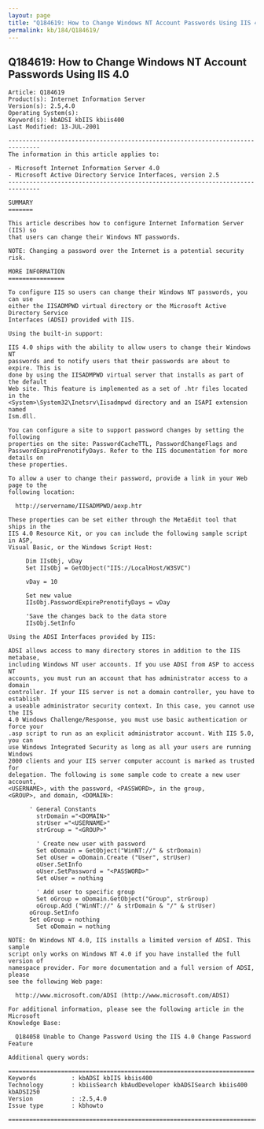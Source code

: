 ```yaml
---
layout: page
title: "Q184619: How to Change Windows NT Account Passwords Using IIS 4.0"
permalink: kb/184/Q184619/
---
```


## Q184619: How to Change Windows NT Account Passwords Using IIS 4.0

	Article: Q184619
	Product(s): Internet Information Server
	Version(s): 2.5,4.0
	Operating System(s): 
	Keyword(s): kbADSI kbIIS kbiis400
	Last Modified: 13-JUL-2001
	
	-------------------------------------------------------------------------------
	The information in this article applies to:
	
	- Microsoft Internet Information Server 4.0 
	- Microsoft Active Directory Service Interfaces, version 2.5 
	-------------------------------------------------------------------------------
	
	SUMMARY
	=======
	
	This article describes how to configure Internet Information Server (IIS) so
	that users can change their Windows NT passwords.
	
	NOTE: Changing a password over the Internet is a potential security risk.
	
	MORE INFORMATION
	================
	
	To configure IIS so users can change their Windows NT passwords, you can use
	either the IISADMPWD virtual directory or the Microsoft Active Directory Service
	Interfaces (ADSI) provided with IIS.
	
	Using the built-in support:
	
	IIS 4.0 ships with the ability to allow users to change their Windows NT
	passwords and to notify users that their passwords are about to expire. This is
	done by using the IISADMPWD virtual server that installs as part of the default
	Web site. This feature is implemented as a set of .htr files located in the
	<System>\System32\Inetsrv\Iisadmpwd directory and an ISAPI extension named
	Ism.dll.
	
	You can configure a site to support password changes by setting the following
	properties on the site: PasswordCacheTTL, PasswordChangeFlags and
	PasswordExpirePrenotifyDays. Refer to the IIS documentation for more details on
	these properties.
	
	To allow a user to change their password, provide a link in your Web page to the
	following location:
	
	  http://servername/IISADMPWD/aexp.htr
	
	These properties can be set either through the MetaEdit tool that ships in the
	IIS 4.0 Resource Kit, or you can include the following sample script in ASP,
	Visual Basic, or the Windows Script Host:
	
	     Dim IIsObj, vDay
	     Set IIsObj = GetObject("IIS://LocalHost/W3SVC")
	
	     vDay = 10
	
	     Set new value
	     IIsObj.PasswordExpirePrenotifyDays = vDay
	
	     'Save the changes back to the data store
	     IIsObj.SetInfo
	
	Using the ADSI Interfaces provided by IIS:
	
	ADSI allows access to many directory stores in addition to the IIS metabase,
	including Windows NT user accounts. If you use ADSI from ASP to access NT
	accounts, you must run an account that has administrator access to a domain
	controller. If your IIS server is not a domain controller, you have to establish
	a useable administrator security context. In this case, you cannot use the IIS
	4.0 Windows Challenge/Response, you must use basic authentication or force your
	.asp script to run as an explicit administrator account. With IIS 5.0, you can
	use Windows Integrated Security as long as all your users are running Windows
	2000 clients and your IIS server computer account is marked as trusted for
	delegation. The following is some sample code to create a new user account,
	<USERNAME>, with the password, <PASSWORD>, in the group,
	<GROUP>, and domain, <DOMAIN>:
	
	      ' General Constants
	        strDomain ="<DOMAIN>"
	        strUser ="<USERNAME>"
	        strGroup = "<GROUP>"
	
	        ' Create new user with password
	        Set oDomain = GetObject("WinNT://" & strDomain)
	        Set oUser = oDomain.Create ("User", strUser)
	        oUser.SetInfo
	        oUser.SetPassword = "<PASSWORD>"
	        Set oUser = nothing
	
	        ' Add user to specific group
	        Set oGroup = oDomain.GetObject("Group", strGroup)
	        oGroup.Add ("WinNT://" & strDomain & "/" & strUser)
	      oGroup.SetInfo
	      Set oGroup = nothing
	        Set oDomain = nothing
	
	NOTE: On Windows NT 4.0, IIS installs a limited version of ADSI. This sample
	script only works on Windows NT 4.0 if you have installed the full version of
	namespace provider. For more documentation and a full version of ADSI, please
	see the following Web page:
	
	  http://www.microsoft.com/ADSI (http://www.microsoft.com/ADSI)
	
	For additional information, please see the following article in the Microsoft
	Knowledge Base:
	
	  Q184058 Unable to Change Password Using the IIS 4.0 Change Password Feature
	
	Additional query words:
	
	======================================================================
	Keywords          : kbADSI kbIIS kbiis400 
	Technology        : kbiisSearch kbAudDeveloper kbADSISearch kbiis400 kbADSI250
	Version           : :2.5,4.0
	Issue type        : kbhowto
	
	=============================================================================
	
